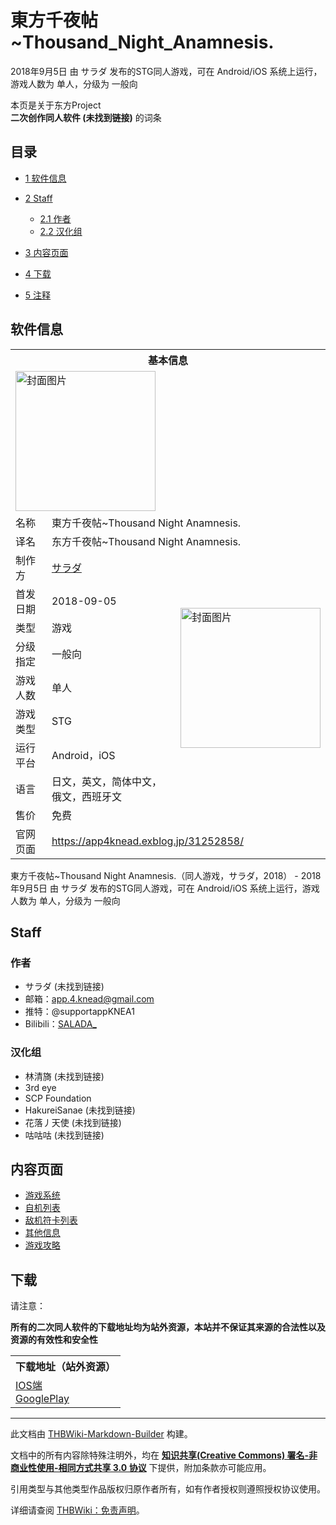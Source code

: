 # 東方千夜帖~Thousand_Night_Anamnesis.

<!-- source html: G:\repos\THBWiki-Markdown-Builder\THBWikiMarkdown\Temp\main\7\74\ns0%3A%E6%9D%B1%E6%96%B9%E5%8D%83%E5%A4%9C%E5%B8%96%7EThousand_Night_Anamnesis%2E.html -->

2018年9月5日 由 サラダ  发布的STG同人游戏，可在 Android/iOS 系统上运行，游戏人数为 单人，分级为 一般向

本页是关于东方Project  
 **二次创作同人软件 (未找到链接)** 的词条

## 目录

- [1 软件信息](#软件信息)
- [2 Staff](#Staff)

  - [2.1 作者](#作者)
  - [2.2 汉化组](#汉化组)



- [3 内容页面](#内容页面)
- [4 下载](#下载)
- [5 注释](#注释)





## 软件信息

<table><tbody><tr><th colspan="3">基本信息</th></tr><tr><td class="cover-artwork-mobile" colspan="2"><a href="./文件-东方千夜帖~Thousand_Night_Anamnesis.封面.jpeg.md" class="image" title="封面图片"><img alt="封面图片" src="https://upload.thwiki.cc/b/bd/%E4%B8%9C%E6%96%B9%E5%8D%83%E5%A4%9C%E5%B8%96~Thousand_Night_Anamnesis.%E5%B0%81%E9%9D%A2.jpeg" decoding="async" loading="lazy" width="224" height="224" data-file-width="220" data-file-height="220"></a></td>
</tr><tr><td class="label">名称</td><td colspan="2"> 東方千夜帖~Thousand Night Anamnesis. </td></tr><tr><td class="label">译名</td><td colspan="2"> 东方千夜帖~Thousand Night Anamnesis. </td></tr><tr><td class="label">制作方</td><td><a href="/index.php?title=%E3%82%B5%E3%83%A9%E3%83%80&amp;action=edit&amp;redlink=1" class="new" title="サラダ（页面不存在）">サラダ</a></td><td class="cover-artwork" rowspan="8" style="min-width:224px;"><a href="./文件-东方千夜帖~Thousand_Night_Anamnesis.封面.jpeg.md" class="image" title="封面图片"><img alt="封面图片" src="https://upload.thwiki.cc/b/bd/%E4%B8%9C%E6%96%B9%E5%8D%83%E5%A4%9C%E5%B8%96~Thousand_Night_Anamnesis.%E5%B0%81%E9%9D%A2.jpeg" decoding="async" loading="lazy" width="224" height="224" data-file-width="220" data-file-height="220"></a></td>
</tr><tr><td class="label">首发日期</td><td>2018-09-05</td></tr><tr><td class="label">类型</td><td>游戏</td></tr><tr><td class="label">分级指定</td><td>一般向</td></tr><tr><td class="label">游戏人数</td><td>单人</td></tr><tr><td class="label">游戏类型</td><td>STG</td></tr><tr><td class="label">运行平台</td><td>Android，iOS</td></tr><tr><td class="label">语言</td><td>日文，英文，简体中文，俄文，西班牙文</td></tr><tr><td class="label">售价</td><td>免费</td></tr>
<tr><td class="label">官网页面</td><td colspan="2"><a rel="nofollow" class="external free" href="https://app4knead.exblog.jp/31252858/">https://app4knead.exblog.jp/31252858/</a></td></tr></tbody></table>

東方千夜帖~Thousand Night Anamnesis.（同人游戏，サラダ，2018） - 2018年9月5日 由 サラダ  发布的STG同人游戏，可在 Android/iOS 系统上运行，游戏人数为 单人，分级为 一般向

## Staff

### 作者
-  サラダ (未找到链接)
- 邮箱：app.4.knead@gmail.com
- 推特：@supportappKNEA1
- Bilibili：[SALADA_](https://space.bilibili.com/1522666631)


### 汉化组
-  林清旖 (未找到链接)
- 3rd eye
- SCP Foundation
-  HakureiSanae (未找到链接)
-  花落丿天使 (未找到链接)
-  咕咕咕 (未找到链接)


## 内容页面
- [游戏系统](./東方千夜帖~Thousand_Night_Anamnesis.-系统.md)
- [自机列表](./東方千夜帖~Thousand_Night_Anamnesis.-自机列表.md)
- [敌机符卡列表](./東方千夜帖~Thousand_Night_Anamnesis.-敌机符卡.md)
- [其他信息](./東方千夜帖~Thousand_Night_Anamnesis.-其他.md)
- [游戏攻略](./東方千夜帖~Thousand_Night_Anamnesis.-攻略.md)


## 下载
  
请注意：
  

 **所有的二次同人软件的下载地址均为站外资源，本站并不保证其来源的合法性以及资源的有效性和安全性** 
  


<table>

<tbody><tr>
<th>下载地址（站外资源）
</th></tr>
<tr>
<td><a rel="nofollow" class="external text" href="https://apps.apple.com/cn/app/id1435072313#?platform=ipad">IOS端</a><br><a rel="nofollow" class="external text" href="https://play.google.com/store/apps/details?id=com.knead.TouhouTNA02">GooglePlay</a>
</td></tr></tbody></table>







---

此文档由 [THBWiki-Markdown-Builder](https://github.com/Delsin-Yu/THBWiki-Markdown-Builder) 构建。

文档中的所有内容除特殊注明外，均在 [**知识共享(Creative Commons) 署名-非商业性使用-相同方式共享 3.0 协议**](https://creativecommons.org/licenses/by-sa/3.0/deed.zh-hans) 下提供，附加条款亦可能应用。

引用类型与其他类型作品版权归原作者所有，如有作者授权则遵照授权协议使用。

详细请查阅 [THBWiki：免责声明](https://thbwiki.cc/THBWiki:%E5%85%8D%E8%B4%A3%E5%A3%B0%E6%98%8E)。

